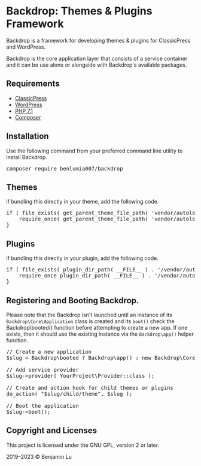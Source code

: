 # Backdrop: Themes & Plugins Framework
Backdrop is a framework for developing themes & plugins for ClassicPress and WordPress.

Backdrop is the core application layer that consists of a service container and it can be use alone or alongside with Backdrop's available packages.

## Requirements
- [ClassicPress](https://www.classicpress.net/)
- [WordPress](https://wordpress.org)
- [PHP 7.1](https://www.php.net/releases/7_1_0.php)
- [Composer](https://getcomposer.org)

## Installation
Use the following command from your preferred command line utility to install Backdrop.

<pre>
composer require benlumia007/backdrop
</pre>

## Themes
if bundling this directly in your theme, add the following code.
<pre>
if ( file_exists( get_parent_theme_file_path( 'vendor/autoload.php' ) ) ) {
	require_once( get_parent_theme_file_path( 'vendor/autoload.php' ) );
}
</pre>

## Plugins
if bundling this directly in your plugin, add the following code.
<pre>
if ( file_exists( plugin_dir_path( __FILE__ ) . '/vendor/autoload.php' ) ) {
	require_once plugin_dir_path( __FILE__ ) . '/vendor/autoload.php';
}
</pre>

## Registering and Booting Backdrop.
Please note that the Backdrop isn't launched until an instance of its `Backdrop\Core\Application` class is created and its `boot()` check the Backdrop\booted() function before attempting to create a new app. If one exists, then it should use the existing instance via the `Backdrop\app()` helper function.
<pre>
// Create a new application
$slug = Backdrop\booted ? Backdrop\app() : new Backdrop\Core\Application();

// Add service provider
$slug->provider( YourProject\Provider::class );

// Create and action hook for child themes or plugins
do_action( "$slug/child/theme", $slug );

// Boot the application
$slug->boot();
</pre>

## Copyright and Licenses
This project is licensed under the GNU GPL, version 2 or later.

2019–2023 © Benjamin Lu
